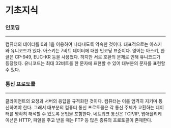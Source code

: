 # 기초지식

### 인코딩
---
컴퓨터의 데이터를 0과 1을 이용하여 나타내도록 약속한 것이다. 대표적으로는 아스키와 유니코드가 있다. 아스키는 7비트 데이터에 대한 인코딩 표준이다. 영어는 아스키, 한글은 CP-949, EUC-KR 등을 사용했다. 하지만 서로 호환의 문제로 인해 유니코드가 등장했다. 유니코드는 최대 32비트를 한 문자에 표현할 수 있어 대부분의 문자를 표현할 수 있다.

### 통신 프로토콜
---
클라이언트의 요청과 서버의 응답을 규격화한 것이다. 컴퓨터는 이를 엄격히 지키며 통신하여야 한다. 그래서 대부분의 컴퓨터 통신 프로토콜은 각 통신 주체가 교환하는 데이터를 명확히 해석할 수 있도록 문법을 포함한다. 네트워크 통신은 TCP/IP, 웹애플리케이션은 HTTP, 파일을 주고 받을 때는 FTP 등 많은 종류의 프로토콜이 존재한다.